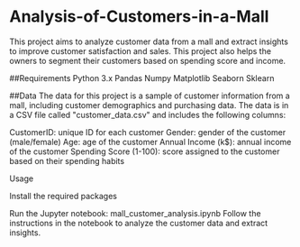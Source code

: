 # Analysis-of-Customers-in-a-Mall


This project aims to analyze customer data from a mall and extract insights to improve customer satisfaction and sales.
This project also helps the owners to segment their customers based on spending score and income.

##Requirements
Python 3.x
Pandas
Numpy
Matplotlib
Seaborn
Sklearn

##Data
The data for this project is a sample of customer information from a mall, including customer demographics and purchasing data. The data is in a CSV file called "customer_data.csv" and includes the following columns:

CustomerID: unique ID for each customer
Gender: gender of the customer (male/female)
Age: age of the customer
Annual Income (k$): annual income of the customer
Spending Score (1-100): score assigned to the customer based on their spending habits

Usage

Install the required packages 

Run the Jupyter notebook: mall_customer_analysis.ipynb
Follow the instructions in the notebook to analyze the customer data and extract insights.
